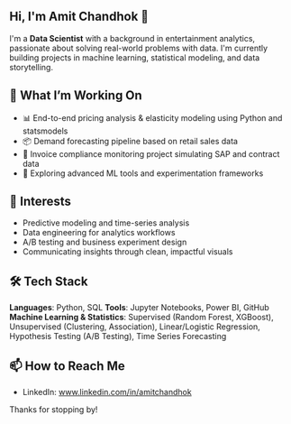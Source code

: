 ## Hi, I'm Amit Chandhok 👋

I'm a **Data Scientist** with a background in entertainment analytics, passionate about solving real-world problems with data. I'm currently building projects in machine learning, statistical modeling, and data storytelling.

## 💼 What I’m Working On
- 📊 End-to-end pricing analysis & elasticity modeling using Python and statsmodels
- 📦 Demand forecasting pipeline based on retail sales data
- 🧾 Invoice compliance monitoring project simulating SAP and contract data
- 🌱 Exploring advanced ML tools and experimentation frameworks

## 🧠 Interests
- Predictive modeling and time-series analysis
- Data engineering for analytics workflows
- A/B testing and business experiment design
- Communicating insights through clean, impactful visuals

## 🛠️ Tech Stack
**Languages**: Python, SQL
**Tools**: Jupyter Notebooks, Power BI, GitHub  
**Machine Learning & Statistics**: Supervised (Random Forest, XGBoost), Unsupervised (Clustering, Association), Linear/Logistic Regression, Hypothesis Testing (A/B Testing), Time Series Forecasting

## 📫 How to Reach Me
- LinkedIn: www.linkedin.com/in/amitchandhok

Thanks for stopping by!
